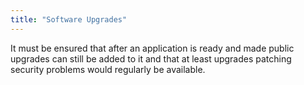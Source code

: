 ```yaml
---
title: "Software Upgrades"
---
```

It must be ensured that after an application is ready and made public upgrades can still be added to it and that at least upgrades patching security problems would regularly be available.
